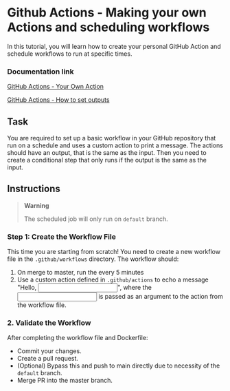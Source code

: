 # Github Actions - Making your own Actions and scheduling workflows

In this tutorial, you will learn how to create your personal GitHub Action and schedule workflows to run at specific times.

### Documentation link
[GitHub Actions - Your Own Action](https://docs.github.com/en/actions/creating-actions/creating-a-composite-action)

[GitHub Actions - How to set outputs](https://docs.github.com/en/actions/creating-actions/creating-a-composite-action#creating-an-action-metadata-file)


## Task

You are required to set up a basic workflow in your GitHub repository that run on a schedule and uses a custom action to print a message. The actions should have an output, that is the same as the input. Then you need to create a conditional step that only runs if the output is the same as the input.

## Instructions
> **Warning** 
>
> The scheduled job will only run on `default` branch.

### Step 1: Create the Workflow File

This time you are starting from scratch! You need to create a new workflow file in the `.github/workflows` directory. The workflow should:
1. On merge to master, run the every 5 minutes
2. Use a custom action defined in `.github/actions` to echo a message "Hello, <INPUT>", where the <INPUT> is passed as an argument to the action from the workflow file.

### 2. Validate the Workflow
After completing the workflow file and Dockerfile:
- Commit your changes.
- Create a pull request.
- (Optional) Bypass this and push to main directly due to necessity of the `default` branch.
- Merge PR into the master branch.

